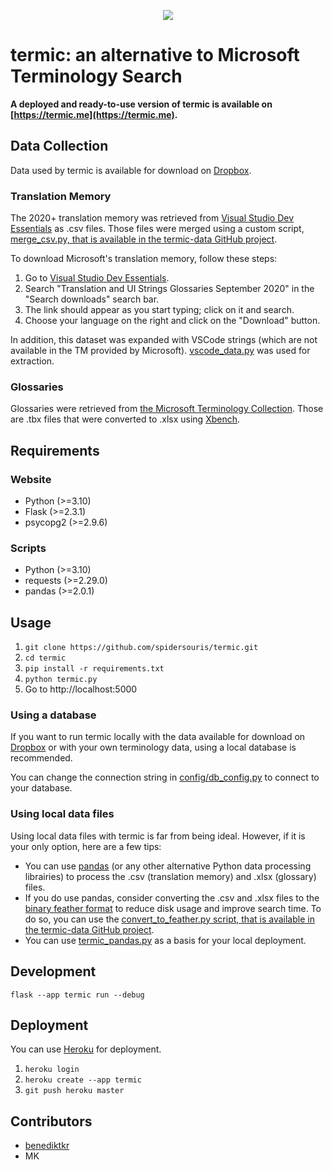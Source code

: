 <p align="center">
  <img src="https://github.com/Spidersouris/termic/assets/7102007/9b186166-8fe2-475f-be4b-1bc718a56881">
</p>

# termic: an alternative to Microsoft Terminology Search

**A deployed and ready-to-use version of termic is available on [https://termic.me](https://termic.me).**

## Data Collection

Data used by termic is available for download on [Dropbox](https://www.dropbox.com/sh/5oh21rhlmrp7rip/AAB_F2Q9wboJlopMZVTMKD5Ya?dl=0).

### Translation Memory

The 2020+ translation memory was retrieved from [Visual Studio Dev Essentials](https://my.visualstudio.com/downloads?pid=6822) as .csv files. Those files were merged using a custom script, [merge_csv.py, that is available in the termic-data GitHub project](https://github.com/Spidersouris/termic-data/blob/main/scripts/merge_csv.py).

To download Microsoft's translation memory, follow these steps:
1. Go to [Visual Studio Dev Essentials](https://my.visualstudio.com/downloads?pid=6822).
2. Search "Translation and UI Strings Glossaries September 2020" in the "Search downloads" search bar.
3. The link should appear as you start typing; click on it and search.
4. Choose your language on the right and click on the "Download" button.

In addition, this dataset was expanded with VSCode strings (which are not available in the TM provided by Microsoft). [vscode_data.py](https://github.com/Spidersouris/termic-data/blob/main/scripts/vscode_data.py) was used for extraction.

### Glossaries

Glossaries were retrieved from [the Microsoft Terminology Collection](https://www.microsoft.com/en-us/language/Terminology). Those are .tbx files that were converted to .xlsx using [Xbench](https://www.xbench.net/).

## Requirements

### Website

- Python (>=3.10)
- Flask (>=2.3.1)
- psycopg2 (>=2.9.6)

### Scripts

- Python (>=3.10)
- requests (>=2.29.0)
- pandas (>=2.0.1)

## Usage

1) `git clone https://github.com/spidersouris/termic.git`
2) `cd termic`
3) `pip install -r requirements.txt`
4) `python termic.py`
5) Go to http://localhost:5000

### Using a database

If you want to run termic locally with the data available for download on [Dropbox](https://www.dropbox.com/sh/5oh21rhlmrp7rip/AAB_F2Q9wboJlopMZVTMKD5Ya?dl=0) or with your own terminology data, using a local database is recommended.

You can change the connection string in [config/db_config.py](https://github.com/Spidersouris/termic/blob/main/config/db_config.py) to connect to your database.

### Using local data files

Using local data files with termic is far from being ideal. However, if it is your only option, here are a few tips:
- You can use [pandas](https://pandas.pydata.org/) (or any other alternative Python data processing librairies) to process the .csv (translation memory) and .xlsx (glossary) files.
- If you do use pandas, consider converting the .csv and .xlsx files to the [binary feather format](https://pandas.pydata.org/docs/reference/api/pandas.DataFrame.to_feather.html) to reduce disk usage and improve search time. To do so, you can use the [convert_to_feather.py script, that is available in the termic-data GitHub project](https://github.com/Spidersouris/termic-data/blob/main/scripts/convert_to_feather.py).
- You can use [termic_pandas.py](https://gist.github.com/Spidersouris/e2509906b3a609f87947bc657bffabde) as a basis for your local deployment.

## Development

`flask --app termic run --debug`

## Deployment

You can use [Heroku](https://dashboard.heroku.com/new-app) for deployment.

1) `heroku login`
2) `heroku create --app termic`
3) `git push heroku master`

## Contributors

- [benediktkr](https://github.com/benediktkr)
- MK